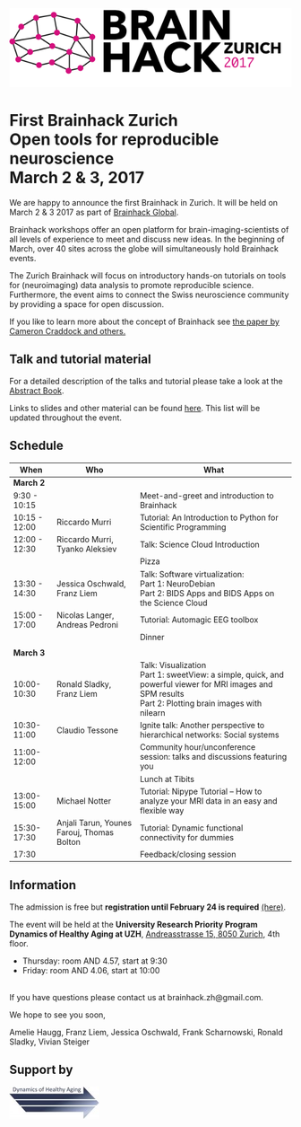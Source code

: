 ![](images/Brainhack_Zurich_2017.png)
# First Brainhack Zurich <br/> Open tools for reproducible neuroscience <br/> March 2 & 3, 2017

We are happy to announce the first Brainhack in Zurich.
It will be held on March 2 & 3 2017 as part of
[Brainhack Global](http://events.brainhack.org/global2017/).

Brainhack workshops offer an open platform for
brain-imaging-scientists of all levels of experience to meet and
discuss new ideas. In the beginning of March, over 40 sites across
the globe will simultaneously hold Brainhack events.

The Zurich Brainhack will focus on introductory hands-on tutorials
on tools for (neuroimaging) data analysis to promote reproducible
science. Furthermore, the event aims to connect the Swiss
neuroscience community by providing a space for open discussion.


If you like to learn more about the concept of Brainhack see
[the paper by Cameron Craddock and others.](http://gigascience.biomedcentral.com/articles/10.1186/s13742-016-0121-x)

## Talk and tutorial material
For a detailed description of the talks and tutorial please take a look
at the [Abstract Book](https://dynage.github.io/brainhack-zh/Booklet_Brainhack_Zurich_2017.pdf).

Links to slides and other material can be found
[here](https://dynage.github.io/brainhack-zh/tutorials).
This list will be updated throughout the event.


## Schedule


| When          | Who                             | What                                                                                                    |
|---------------|---------------------------------|---------------------------------------------------------------------------------------------------------|
| **March 2**   |                                 |                                                                                                         |
| 9:30 - 10:15  |                                 | Meet-and-greet and introduction to Brainhack                                                                               |
| 10:15 - 12:00 | Riccardo Murri                  | Tutorial: An Introduction to Python for Scientific Programming                                                                         |
| 12:00 - 12:30 | Riccardo Murri, Tyanko Aleksiev | Talk: Science Cloud Introduction                                                                              |
|               |                                 | Pizza                                                                                                        |
| 13:30 - 14:30 | Jessica Oschwald, Franz Liem | Talk: Software virtualization:<br>Part 1: NeuroDebian <br>Part 2: BIDS Apps and BIDS Apps on the Science Cloud|
| 15:00 - 17:00 | Nicolas Langer, Andreas Pedroni | Tutorial: Automagic EEG toolbox                                                                                   |
|               |                                 |  Dinner                                                                                                       |
|||
| **March 3**   |                                 |                                                                                                         |
| 10:00-10:30   | Ronald Sladky, Franz Liem                  | Talk: Visualization<br>Part 1: sweetView: a simple, quick, and powerful viewer for MRI images and SPM results <br> Part 2: Plotting brain images with nilearn |
| 10:30-11:00   | Claudio Tessone                 | Ignite talk: Another perspective to hierarchical networks: Social systems                                                                                  |
| 11:00-12:00   | | Community hour/unconference session: talks and discussions featuring you |
|               |                                 |   Lunch at Tibits                                                                                                      |
| 13:00-15:00   | Michael Notter                  | Tutorial: Nipype Tutorial – How to analyze your MRI data in an easy and flexible way                                                    |
| 15:30-17:30   | Anjali Tarun, Younes Farouj, Thomas Bolton    | Tutorial: Dynamic functional connectivity for dummies                                                           |
|17:30 ||Feedback/closing session|

## Information
The admission is free but **registration until February 24 is required**
[(here)](https://docs.google.com/forms/d/e/1FAIpQLSdCwKayra9Ga8loHJ01buVHSazjhVpC3jiwKqZZvel29zl2Gw/viewform).

The event will be held at the
**University Research Priority Program Dynamics of Healthy Aging at UZH**,
[Andreasstrasse 15, 8050 Zurich](https://www.google.ch/maps/place/Soziologisches+Institut,+Andreasstrasse+15,+8050+Z%C3%BCrich/@47.4132215,8.5465849,17z/data=!3m1!4b1!4m5!3m4!1s0x47900a83794f152b:0x41c87c334ba6c021!8m2!3d47.4132179!4d8.5487736), 4th floor.

- Thursday: room AND 4.57, start at 9:30
- Friday: room AND 4.06, start at 10:00



<br>
If you have questions please contact us at brainhack.zh@gmail.com.


We hope to see you soon,

Amelie Haugg, Franz Liem, Jessica Oschwald, Frank Scharnowski, Ronald Sladky, Vivian Steiger




## Support by
![](images/dynage_logo.png)
